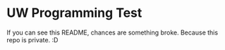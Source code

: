 UW Programming Test
===================

If you can see this README, chances are something broke. Because this repo is private. :D
